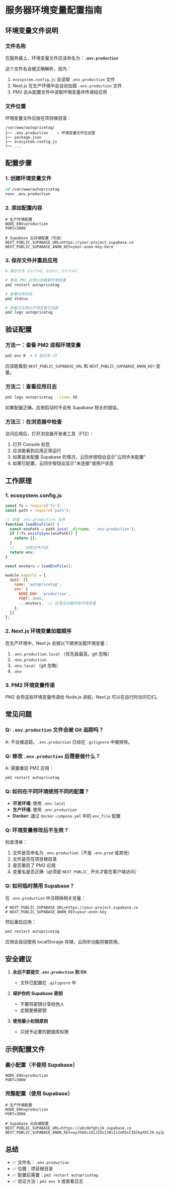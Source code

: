 # 服务器环境变量配置指南

## 环境变量文件说明

### 文件名称

在服务器上，环境变量文件应该命名为：**`.env.production`**

这个文件名会被正确解析，因为：
1. `ecosystem.config.js` 会读取 `.env.production` 文件
2. Next.js 在生产环境中会自动加载 `.env.production` 文件
3. PM2 会从配置文件中读取环境变量并传递给应用

### 文件位置

环境变量文件应放在项目根目录：

```
/var/www/autopricetag/
├── .env.production    ← 环境变量文件在这里
├── package.json
├── ecosystem.config.js
└── ...
```

## 配置步骤

### 1. 创建环境变量文件

```bash
cd /var/www/autopricetag
nano .env.production
```

### 2. 添加配置内容

```env
# 生产环境配置
NODE_ENV=production
PORT=3000

# Supabase 云存储配置（可选）
NEXT_PUBLIC_SUPABASE_URL=https://your-project.supabase.co
NEXT_PUBLIC_SUPABASE_ANON_KEY=your-anon-key-here
```

### 3. 保存文件并重启应用

```bash
# 保存文件（Ctrl+O, Enter, Ctrl+X）

# 重启 PM2 应用以加载新环境变量
pm2 restart autopricetag

# 查看应用状态
pm2 status

# 查看日志确认环境变量已加载
pm2 logs autopricetag
```

## 验证配置

### 方法一：查看 PM2 进程环境变量

```bash
pm2 env 0  # 0 是应用 ID
```

应该能看到 `NEXT_PUBLIC_SUPABASE_URL` 和 `NEXT_PUBLIC_SUPABASE_ANON_KEY` 变量。

### 方法二：查看应用日志

```bash
pm2 logs autopricetag --lines 50
```

如果配置正确，应用启动时不会有 Supabase 相关的错误。

### 方法三：在浏览器中检查

访问应用后，打开浏览器开发者工具（F12）：
1. 打开 Console 标签
2. 应该能看到应用正常运行
3. 如果是未配置 Supabase 的情况，云同步按钮会显示"云同步未配置"
4. 如果已配置，云同步按钮会显示"未连接"或用户状态

## 工作原理

### 1. ecosystem.config.js

```javascript
const fs = require('fs');
const path = require('path');

// 读取 .env.production 文件
function loadEnvFile() {
  const envPath = path.join(__dirname, '.env.production');
  if (!fs.existsSync(envPath)) {
    return {};
  }
  // ... 读取文件内容
  return env;
}

const envVars = loadEnvFile();

module.exports = {
  apps: [{
    name: 'autopricetag',
    env: {
      NODE_ENV: 'production',
      PORT: 3000,
      ...envVars,  // 这里会加载所有环境变量
    },
  }]
};
```

### 2. Next.js 环境变量加载顺序

在生产环境中，Next.js 会按以下顺序加载环境变量：

1. `.env.production.local` （优先级最高，git 忽略）
2. `.env.production`
3. `.env.local` （git 忽略）
4. `.env`

### 3. PM2 环境变量传递

PM2 会将这些环境变量传递给 Node.js 进程，Next.js 可以在运行时访问它们。

## 常见问题

### Q: `.env.production` 文件会被 Git 追踪吗？

A: 不会被追踪。`.env.production` 已经在 `.gitignore` 中被排除。

### Q: 修改 `.env.production` 后需要做什么？

A: 需要重启 PM2 应用：

```bash
pm2 restart autopricetag
```

### Q: 如何在不同环境使用不同的配置？

- **开发环境**: 使用 `.env.local`
- **生产环境**: 使用 `.env.production`
- **Docker**: 通过 `docker-compose.yml` 中的 `env_file` 配置

### Q: 环境变量修改后不生效？

检查清单：
1. 文件是否命名为 `.env.production`（不是 `.env.prod` 或其他）
2. 文件是否在项目根目录
3. 是否重启了 PM2 应用
4. 变量名是否正确（必须是 `NEXT_PUBLIC_` 开头才能在客户端访问）

### Q: 如何临时禁用 Supabase？

在 `.env.production` 中注释掉相关变量：

```env
# NEXT_PUBLIC_SUPABASE_URL=https://your-project.supabase.co
# NEXT_PUBLIC_SUPABASE_ANON_KEY=your-anon-key
```

然后重启应用：

```bash
pm2 restart autopricetag
```

应用会自动使用 localStorage 存储，云同步功能将被禁用。

## 安全建议

1. **永远不要提交 `.env.production` 到 Git**
   - 文件已配置在 `.gitignore` 中

2. **保护你的 Supabase 密钥**
   - 不要将密钥分享给他人
   - 定期更换密钥

3. **使用最小权限原则**
   - 只授予必要的数据库权限

## 示例配置文件

### 最小配置（不使用 Supabase）

```env
NODE_ENV=production
PORT=3000
```

### 完整配置（使用 Supabase）

```env
# 生产环境配置
NODE_ENV=production
PORT=3000

# Supabase 云存储配置
NEXT_PUBLIC_SUPABASE_URL=https://abcdefghijk.supabase.co
NEXT_PUBLIC_SUPABASE_ANON_KEY=eyJhbGciOiJIUzI1NiIsInR5cCI6IkpXVCJ9.eyJpc3MiOiJzdXBhYmFzZSIsInJlZiI6ImFiY2RlZmdoaWprIiwicm9sZSI6ImFub24iLCJpYXQiOjE2MzQzMzIxMDAsImV4cCI6MTk0OTkwODEwMH0.abc123def456...
```

## 总结

- ✅ 文件名：`.env.production`
- ✅ 位置：项目根目录
- ✅ 配置后需要：`pm2 restart autopricetag`
- ✅ 验证方法：`pm2 env 0` 或查看日志

